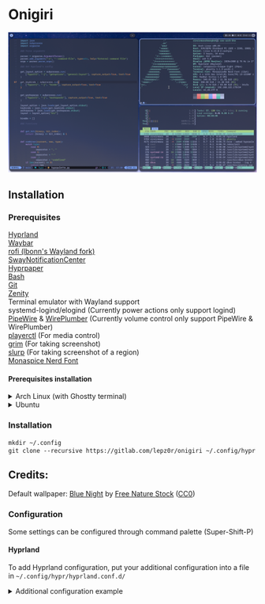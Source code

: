 # Onigiri

![Preview](preview.png)

## Installation

### Prerequisites

[Hyprland](https://hyprland.org/)\
[Waybar](https://github.com/Alexays/Waybar/)\
[rofi (lbonn's Wayland fork)](https://github.com/lbonn/rofi)\
[SwayNotificationCenter](https://github.com/ErikReider/SwayNotificationCenter)\
[Hyprpaper](https://github.com/hyprwm/hyprpaper)\
[Bash](https://www.gnu.org/software/bash/)\
[Git](https://git-scm.com/)\
[Zenity](https://gitlab.gnome.org/GNOME/zenity) \
Terminal emulator with Wayland support \
systemd-logind/elogind (Currently power actions only support logind) \
[PipeWire](https://pipewire.org/) & [WirePlumber](https://pipewire.pages.freedesktop.org/wireplumber/) (Currently volume control only support PipeWire & WirePlumber) \
[playerctl](https://github.com/altdesktop/playerctl) (For media control) \
[grim](https://gitlab.freedesktop.org/emersion/grim) (For taking screenshot) \
[slurp](https://github.com/emersion/slurp) (For taking screenshot of a region) \
[Monaspice Nerd Font](https://www.nerdfonts.com/)

#### Prerequisites installation
<details><summary>Arch Linux (with Ghostty terminal)</summary>

  ``` 
  # pacman -S hyprland waybar rofi-wayland swaync hyprpaper git zenity ghostty pipewire wireplumber playerctl grim slurp otf-monaspace-nerd
```

</details>

<details><summary>Ubuntu</summary>
Add Hyprland PPA for 24.04 & earlier

```
sudo add-apt-repository ppa:cppiber/hyprland
```

Add Ubuntu Sway Remix PPA for Rofi (Wayland fork)
```
sudo add-apt-repository ppa:ubuntusway-dev/stable
```

Install prerequisites (with kitty terminal)
```
sudo apt install hyprland waybar sway-notificaton-center rofi-wayland hyprpaper git zenity kitty playerctl grim slurp python3-psutil
```

Install fonts
```
mkdir ~/.fonts
cd ~/.fonts
curl -LO "https://github.com/ryanoasis/nerd-fonts/releases/download/v3.4.0/Monaspace.zip"
unzip Monaspace.zip
rm Monaspace.zip
```
</details>

### Installation
```
mkdir ~/.config
git clone --recursive https://gitlab.com/lepz0r/onigiri ~/.config/hypr
```

## Credits:
Default wallpaper: [Blue Night](https://stocksnap.io/photo/blue-night-DBUU6N5YUY) by [Free Nature Stock](https://stocksnap.io/author/freenaturestock) ([CC0](https://creativecommons.org/publicdomain/zero/1.0/))

### Configuration
Some settings can be configured through command palette (Super-Shift-P)
#### Hyprland
To add Hyprland configuration, put your additional configuration into a file in `~/.config/hypr/hyprland.conf.d/` 
<details><summary>Additional configuration example</summary>

```
# Change default terminal, by default use sensible-terminal script bundled with this dotfiles.
$terminal = alacritty

# Disable hardware cursors for NVIDIA GPU
cursor {
  no_hardware_cursors=false 
}

# Change cursor name & size 
$cursorName = catppuccin-macchiato-light-cursors
$cursorSize = 24
```

</details>
